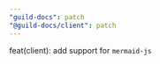 ```yaml
---
"guild-docs": patch
"@guild-docs/client": patch
---
```


feat(client): add support for `mermaid-js`
